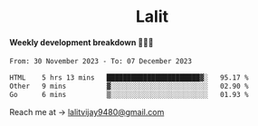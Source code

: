 <h1 align="center">Lalit</h1>

#### Weekly development breakdown 👨🏻‍💻
<!--START_SECTION:waka-->

```txt
From: 30 November 2023 - To: 07 December 2023

HTML    5 hrs 13 mins   ███████████████████████▓░   95.17 %
Other   9 mins          ▓░░░░░░░░░░░░░░░░░░░░░░░░   02.90 %
Go      6 mins          ▒░░░░░░░░░░░░░░░░░░░░░░░░   01.93 %
```

<!--END_SECTION:waka-->

Reach me at → lalitvijay9480@gmail.com
